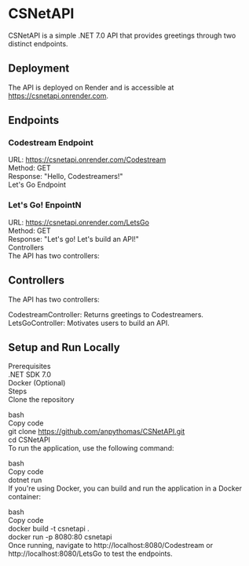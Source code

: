 # CSNetAPI
CSNetAPI is a simple .NET 7.0 API that provides greetings through two distinct endpoints.

## Deployment
The API is deployed on Render and is accessible at https://csnetapi.onrender.com.

## Endpoints
### Codestream Endpoint

URL: https://csnetapi.onrender.com/Codestream  
Method: GET  
Response: "Hello, Codestreamers!"  
Let's Go Endpoint  

### Let's Go! EnpointN
URL: https://csnetapi.onrender.com/LetsGo  
Method: GET  
Response: "Let's go! Let's build an API!"  
Controllers  
The API has two controllers:  

## Controllers
The API has two controllers:  

CodestreamController: Returns greetings to Codestreamers.  
LetsGoController: Motivates users to build an API.  

## Setup and Run Locally
Prerequisites  
.NET SDK 7.0  
Docker (Optional)  
Steps  
Clone the repository  

bash  
Copy code  
git clone https://github.com/anpythomas/CSNetAPI.git  
cd CSNetAPI  
To run the application, use the following command:  

bash  
Copy code  
dotnet run  
If you're using Docker, you can build and run the application in a Docker container:  

bash  
Copy code  
docker build -t csnetapi .  
docker run -p 8080:80 csnetapi  
Once running, navigate to http://localhost:8080/Codestream or http://localhost:8080/LetsGo to test the endpoints.  
